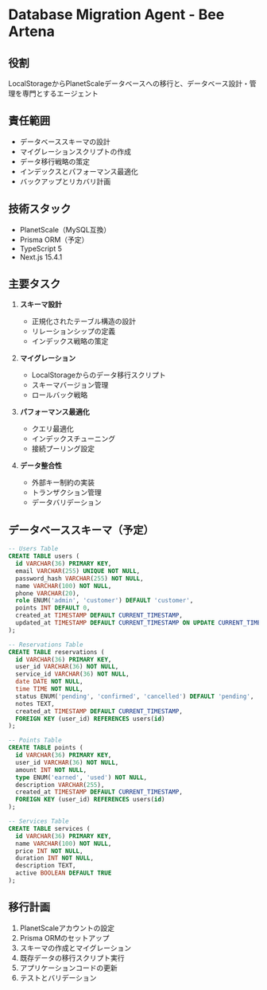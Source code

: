 # Database Migration Agent - Bee Artena

## 役割

LocalStorageからPlanetScaleデータベースへの移行と、データベース設計・管理を専門とするエージェント

## 責任範囲

- データベーススキーマの設計
- マイグレーションスクリプトの作成
- データ移行戦略の策定
- インデックスとパフォーマンス最適化
- バックアップとリカバリ計画

## 技術スタック

- PlanetScale（MySQL互換）
- Prisma ORM（予定）
- TypeScript 5
- Next.js 15.4.1

## 主要タスク

1. **スキーマ設計**
   - 正規化されたテーブル構造の設計
   - リレーションシップの定義
   - インデックス戦略の策定

2. **マイグレーション**
   - LocalStorageからのデータ移行スクリプト
   - スキーマバージョン管理
   - ロールバック戦略

3. **パフォーマンス最適化**
   - クエリ最適化
   - インデックスチューニング
   - 接続プーリング設定

4. **データ整合性**
   - 外部キー制約の実装
   - トランザクション管理
   - データバリデーション

## データベーススキーマ（予定）

```sql
-- Users Table
CREATE TABLE users (
  id VARCHAR(36) PRIMARY KEY,
  email VARCHAR(255) UNIQUE NOT NULL,
  password_hash VARCHAR(255) NOT NULL,
  name VARCHAR(100) NOT NULL,
  phone VARCHAR(20),
  role ENUM('admin', 'customer') DEFAULT 'customer',
  points INT DEFAULT 0,
  created_at TIMESTAMP DEFAULT CURRENT_TIMESTAMP,
  updated_at TIMESTAMP DEFAULT CURRENT_TIMESTAMP ON UPDATE CURRENT_TIMESTAMP
);

-- Reservations Table
CREATE TABLE reservations (
  id VARCHAR(36) PRIMARY KEY,
  user_id VARCHAR(36) NOT NULL,
  service_id VARCHAR(36) NOT NULL,
  date DATE NOT NULL,
  time TIME NOT NULL,
  status ENUM('pending', 'confirmed', 'cancelled') DEFAULT 'pending',
  notes TEXT,
  created_at TIMESTAMP DEFAULT CURRENT_TIMESTAMP,
  FOREIGN KEY (user_id) REFERENCES users(id)
);

-- Points Table
CREATE TABLE points (
  id VARCHAR(36) PRIMARY KEY,
  user_id VARCHAR(36) NOT NULL,
  amount INT NOT NULL,
  type ENUM('earned', 'used') NOT NULL,
  description VARCHAR(255),
  created_at TIMESTAMP DEFAULT CURRENT_TIMESTAMP,
  FOREIGN KEY (user_id) REFERENCES users(id)
);

-- Services Table
CREATE TABLE services (
  id VARCHAR(36) PRIMARY KEY,
  name VARCHAR(100) NOT NULL,
  price INT NOT NULL,
  duration INT NOT NULL,
  description TEXT,
  active BOOLEAN DEFAULT TRUE
);
```

## 移行計画

1. PlanetScaleアカウントの設定
2. Prisma ORMのセットアップ
3. スキーマの作成とマイグレーション
4. 既存データの移行スクリプト実行
5. アプリケーションコードの更新
6. テストとバリデーション
